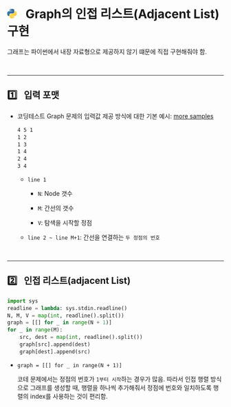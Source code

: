 # <a href="https://www.python.org/"><img src="https://raw.githubusercontent.com/KIMBIBLE/KIMBIBLE/main/icons/python.svg" title="Python" width="22px"/></a>&ensp; Graph의 인접 리스트(Adjacent List) 구현

그래프는 파이썬에서 내장 자료형으로 제공하지 않기 떄문에 직접 구현해줘야 함.

<br/>

---
## :one:&ensp; 입력 포맷

* 코딩테스트 Graph 문제의 입력값 제공 방식에 대한 기본 예시: [more samples](../../../input_output_style/input_output.md)

    ```txt
    4 5 1
    1 2
    1 3
    1 4
    2 4
    3 4
    ```

    * `line 1`

      *  `N`: Node 갯수

      *  `M`: 간선의 갯수

      *  `V`: 탐색을 시작할 정점

    * `line 2 ~ line M+1`: 간선을 연결하는 `두 정점의 번호`

<br/>

---
## :two:&ensp; 인접 리스트(adjacent List)

```py
import sys
readline = lambda: sys.stdin.readline()
N, M, V = map(int, readline().split())
graph = [[] for _ in range(N + 1)]
for _ in range(M):
    src, dest = map(int, readline().split())
    graph[src].append(dest)
    graph[dest].append(src)
```
* `graph = [[] for _ in range(N + 1)]`

    코테 문제에서는 정점의 번호가 `1부터 시작`하는 경우가 많음. 따라서 인접 행렬 방식으로 그래프를 생성할 때, 행렬을 하나씩 추가해줘서 정점에 번호와 일치하도록 행렬의 index를 사용하는 것이 편리함.